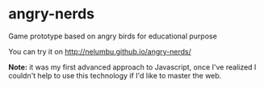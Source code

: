 # angry-nerds
Game prototype based on angry birds for educational purpose

You can try it on http://nelumbu.github.io/angry-nerds/

**Note:** it was my first advanced approach to Javascript, once I've realized I couldn't help to use this technology if I'd like to master the web. 
